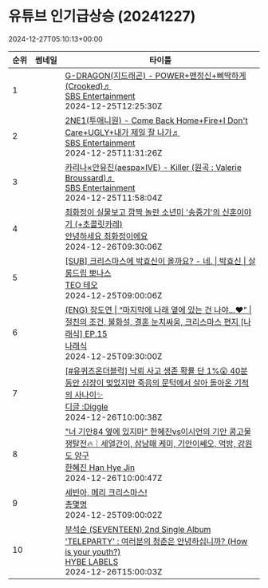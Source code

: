 # 유튜브 인기급상승 (20241227)

2024-12-27T05:10:13+00:00
<table><thead><tr><th nowrap>순위</th><th nowrap>썸네일</th><th nowrap>타이틀</th></tr></thead><tbody><tr><td>1</td><td><img src="https://i.ytimg.com/vi/76BVBdsOXrI/default.jpg" alt="" /></td><td><a href="https://www.youtube.com/watch?v=76BVBdsOXrI" target="_blank">G-DRAGON(지드래곤) - POWER+맨정신+삐딱하게 (Crooked)♬</a><br /><a href="https://www.youtube.com/channel/UCmjNKt6kITwaZTqvWuaSPLg" target="_blank">SBS Entertainment</a><br />2024-12-25T12:25:30Z</td></tr><tr><td>2</td><td><img src="https://i.ytimg.com/vi/3ERvMGZDrHE/default.jpg" alt="" /></td><td><a href="https://www.youtube.com/watch?v=3ERvMGZDrHE" target="_blank">2NE1(투애니원) - Come Back Home+Fire+I Don't Care+UGLY+내가 제일 잘 나가♬</a><br /><a href="https://www.youtube.com/channel/UCmjNKt6kITwaZTqvWuaSPLg" target="_blank">SBS Entertainment</a><br />2024-12-25T11:31:26Z</td></tr><tr><td>3</td><td><img src="https://i.ytimg.com/vi/MmONqKigHEs/default.jpg" alt="" /></td><td><a href="https://www.youtube.com/watch?v=MmONqKigHEs" target="_blank">카리나×안유진(aespa×IVE) - Killer (원곡 : Valerie Broussard)♬</a><br /><a href="https://www.youtube.com/channel/UCmjNKt6kITwaZTqvWuaSPLg" target="_blank">SBS Entertainment</a><br />2024-12-25T11:58:04Z</td></tr><tr><td>4</td><td><img src="https://i.ytimg.com/vi/HM3Qz_aR3_s/default.jpg" alt="" /></td><td><a href="https://www.youtube.com/watch?v=HM3Qz_aR3_s" target="_blank">최화정이 실물보고 깜짝 놀란 소년미 '송중기'의 신혼이야기 (+초콜릿카레)</a><br /><a href="https://www.youtube.com/channel/UCA9kvKQdNxslWm5IKZgXS_A" target="_blank">안녕하세요 최화정이에요</a><br />2024-12-26T09:30:06Z</td></tr><tr><td>5</td><td><img src="https://i.ytimg.com/vi/b8w6XwnlAoY/default.jpg" alt="" /></td><td><a href="https://www.youtube.com/watch?v=b8w6XwnlAoY" target="_blank">[SUB] 크리스마스에 박효신이 올까요? - 네. | 박효신 | 살롱드립 뽀나스</a><br /><a href="https://www.youtube.com/channel/UC-uIpGINZDL-VIHQQzJW8jw" target="_blank">TEO 테오</a><br />2024-12-25T09:00:06Z</td></tr><tr><td>6</td><td><img src="https://i.ytimg.com/vi/OXSbw08Poqg/default.jpg" alt="" /></td><td><a href="https://www.youtube.com/watch?v=OXSbw08Poqg" target="_blank">(ENG) 장도연 | “마지막에 나래 옆에 있는 건 나야...❤” | 절친의 조건, 불화설, 결혼 눈치싸움, 크리스마스 편지 [나래식] EP.15</a><br /><a href="https://www.youtube.com/channel/UCzpmbFPlNij2V8pIseMmQ2Q" target="_blank">나래식</a><br />2024-12-25T09:30:00Z</td></tr><tr><td>7</td><td><img src="https://i.ytimg.com/vi/bbRREw-9Ep4/default.jpg" alt="" /></td><td><a href="https://www.youtube.com/watch?v=bbRREw-9Ep4" target="_blank">[#유퀴즈온더블럭] 낙뢰 사고 생존 확률 단 1%😲 40분 동안 심장이 멎었지만 죽음의 문턱에서 살아 돌아온 기적의 사나이✨</a><br /><a href="https://www.youtube.com/channel/UCWYzc_p0GgfCepIWDHGFmEg" target="_blank">디글 :Diggle</a><br />2024-12-26T10:00:38Z</td></tr><tr><td>8</td><td><img src="https://i.ytimg.com/vi/izlTBLQca3Y/default.jpg" alt="" /></td><td><a href="https://www.youtube.com/watch?v=izlTBLQca3Y" target="_blank">"너 기안84 옆에 있지마" 한혜진vs이시언의 기안 콩고물 쟁탈전🔥｜세얼간이, 삼남매 케미, 기안이쎄오, 먹방, 강원도 양구</a><br /><a href="https://www.youtube.com/channel/UCkvh3vrWsoi_cd7HyiikzIQ" target="_blank">한혜진 Han Hye Jin</a><br />2024-12-26T10:00:47Z</td></tr><tr><td>9</td><td><img src="https://i.ytimg.com/vi/aQwzOQvZlrA/default.jpg" alt="" /></td><td><a href="https://www.youtube.com/watch?v=aQwzOQvZlrA" target="_blank">세빈아, 메리 크리스마스!</a><br /><a href="https://www.youtube.com/channel/UCRuSxVu4iqTK5kCh90ntAgA" target="_blank">총몇명</a><br />2024-12-25T09:00:02Z</td></tr><tr><td>10</td><td><img src="https://i.ytimg.com/vi/DfqdW_JpZ1w/default.jpg" alt="" /></td><td><a href="https://www.youtube.com/watch?v=DfqdW_JpZ1w" target="_blank">부석순 (SEVENTEEN) 2nd Single Album 'TELEPARTY' : 여러분의 청춘은 안녕하십니까? (How is your youth?)</a><br /><a href="https://www.youtube.com/channel/UC3IZKseVpdzPSBaWxBxundA" target="_blank">HYBE LABELS</a><br />2024-12-26T15:00:03Z</td></tr></tbody></table>